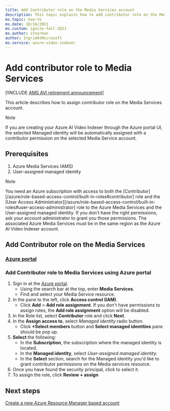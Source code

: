 ```yaml
---
title: Add Contributor role on the Media Services account
description: This topic explains how to add contributor role on the Media Services account.
ms.topic: how-to
ms.date: 10/16/2021
ms.custom: ignite-fall-2021
ms.author: itnorman
author: IngridAtMicrosoft
ms.service: azure-video-indexer
---
```


# Add contributor role to Media Services

[!INCLUDE [AMS AVI retirement announcement](./includes/important-ams-retirement-avi-announcement.md)]

This article describes how to assign contributor role on the Media Services account.

> [!NOTE]
> If you are creating your Azure AI Video Indexer through the Azure portal UI, the selected Managed identity will be automatically assigned with a contributor permission on the selected Media Service account.

## Prerequisites

1. Azure Media Services (AMS)
2. User-assigned managed identity

> [!NOTE]
> You need an Azure subscription with access to both the [Contributor][/azure/role-based-access-control/built-in-roles#contributor] role and the [User Access Administrator][/azure/role-based-access-control/built-in-roles#user-access-administrator] role to the Azure Media Services and the User-assigned managed identity. If you don't have the right permissions, ask your account administrator to grant you those permissions. The associated Azure Media Services must be in the same region as the Azure AI Video Indexer account.

## Add Contributor role on the Media Services
### [Azure portal](#tab/portal/)

### Add Contributor role to Media Services using Azure portal

1. Sign in at the [Azure portal](https://portal.azure.com/).
    * Using the search bar at the top, enter **Media Services**.
    * Find and select your Media Service resource.
1. In the pane to the left, click **Access control (IAM)**.
    * Click **Add** > **Add role assignment**. If you don't have permissions to assign roles, the **Add role assignment** option will be disabled.
1. In the Role list, select **Contributor** role and click **Next**.
1. In the **Assign access to**, select *Managed identity* radio button.
    * Click **+Select members** button and **Select managed identities** pane should be pop up.
1. **Select** the following:
    * In the **Subscription**, the subscription where the managed identity is located.
    * In the **Managed identity**, select *User-assigned managed identity*.
    * In the **Select** section, search for the Managed identity you'd like to grant contributor permissions on the Media services resource.    
1. Once you have found the security principal, click to select it.
1. To assign the role, click **Review + assign**

## Next steps

[Create a new Azure Resource Manager based account](create-account-portal.md)
